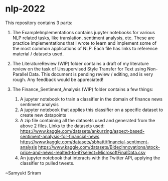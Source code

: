 # nlp-2022

This repository contains 3 parts:

1. The ExampleImplementations contains jupyter notebooks for various NLP related tasks, like translation, sentiment analysis, etc. These are practice implementations that I wrote to learn and implement some of the most common applications of NLP. Each file has links to reference material / datasets used.

2. The LiteratureReview (WIP) folder contains a draft of my literature review on the task of Unsupervised Style Transfer for Text using Non-Parallel Data. This document is pending review / editing, and is very rough. Any feedback would be appreciated!

3. The Finance_Sentiment_Analysis (WIP) folder contains a few things:
    1. A jupyter notebook to train a classifier in the domain of finance news sentiment analysis
    2. A jupyter notebook that applies this classifier on a specific dataset to create new datapoints
    3. A zip file containing all the datasets used and generated from the above 2 files.
        Links to the datasets used: 
        https://www.kaggle.com/datasets/ankurzing/aspect-based-sentiment-analysis-for-financial-news
        https://www.kaggle.com/datasets/sbhatti/financial-sentiment-analysis
        https://www.kaggle.com/datasets/BidecInnovations/stock-price-and-news-realted-to-it?select=MicrosoftFinalData.csv
    4. An jupyter notebook that interacts with the Twitter API, applying the classifier to pulled tweets.

~Samyukt Sriram
